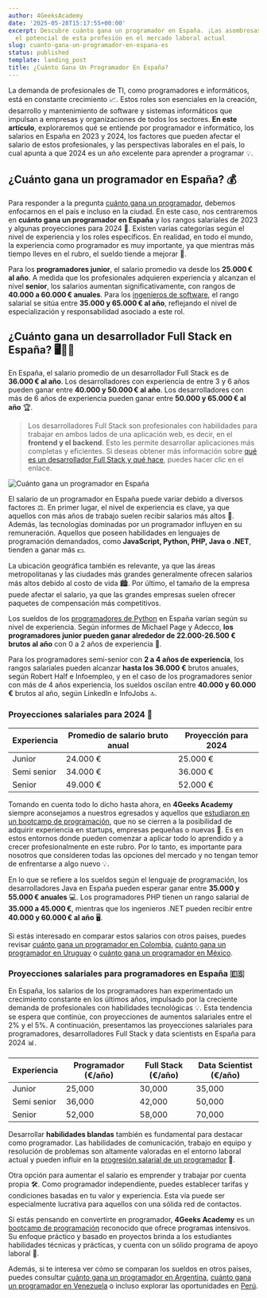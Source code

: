 ```yaml
---
author: 4GeeksAcademy
date: '2025-05-28T15:17:55+00:00'
excerpt: Descubre cuánto gana un programador en España. ¡Las asombrosas cifras revelan
  el potencial de esta profesión en el mercado laboral actual
slug: cuanto-gana-un-programador-en-espana-es
status: published
template: landing_post
title: ¿Cuánto Gana Un Programador En España?
---
```

La demanda de profesionales de TI, como programadores e informáticos, está en constante crecimiento 📈. Estos roles son esenciales en la creación, desarrollo y mantenimiento de software y sistemas informáticos que impulsan a empresas y organizaciones de todos los sectores. **En este artículo**, exploraremos qué se entiende por programador e informático, los salarios en España en 2023 y 2024, los factores que pueden afectar el salario de estos profesionales, y las perspectivas laborales en el país, lo cual apunta a que 2024 es un año excelente para aprender a programar 💡.

## ¿Cuánto gana un programador en España? 💰

Para responder a la pregunta [cuánto gana un programador](https://4geeksacademy.com/es/cuanto-gana-un-programador/cuanto-gana-un-programador), debemos enfocarnos en el país e incluso en la ciudad. En este caso, nos centraremos en **cuánto gana un programador en España** y los rangos salariales de 2023 y algunas proyecciones para 2024 📅. Existen varias categorías según el nivel de experiencia y los roles específicos. En realidad, en todo el mundo, la experiencia como programador es muy importante, ya que mientras más tiempo lleves en el rubro, el sueldo tiende a mejorar 🚀.

Para los **programadores junior**, el salario promedio va desde los **25.000 € al año**. A medida que los profesionales adquieren experiencia y alcanzan el nivel **senior**, los salarios aumentan significativamente, con rangos de **40.000 a 60.000 € anuales**. Para los [ingenieros de software](https://4geeksacademy.com/es/coding-bootcamps/ingenieria-de-software-programacion), el rango salarial se sitúa entre **35.000 y 65.000 € al año**, reflejando el nivel de especialización y responsabilidad asociado a este rol.

## ¿Cuánto gana un desarrollador Full Stack en España? 🖥️👨‍💻

En España, el salario promedio de un desarrollador Full Stack es de **36.000 € al año**. Los desarrolladores con experiencia de entre 3 y 6 años pueden ganar entre **40.000 y 50.000 € al año**. Los desarrolladores con más de 6 años de experiencia pueden ganar entre **50.000 y 65.000 € al año** 🏆.

> Los desarrolladores Full Stack son profesionales con habilidades para trabajar en ambos lados de una aplicación web, es decir, en el **frontend y el backend**. Esto les permite desarrollar aplicaciones más completas y eficientes. Si deseas obtener más información sobre [qué es un desarrollador Full Stack y qué hace](https://4geeksacademy.com/es/desarrollador-full-stack/desarrollador-full-stack-developer), puedes hacer clic en el enlace.

![Cuánto gana un programador en España](https://breathecode.herokuapp.com/v1/media/file/beautiful-brunette-young-woman-holding-spain-flag-euros-banknotes-smiling-laughing-hard-out-loud-because-funny-crazy-joke-2-jpg)

El salario de un programador en España puede variar debido a diversos factores ⚖️. En primer lugar, el nivel de experiencia es clave, ya que aquellos con más años de trabajo suelen recibir salarios más altos 🏅. Además, las tecnologías dominadas por un programador influyen en su remuneración. Aquellos que poseen habilidades en lenguajes de programación demandados, como **JavaScript, Python, PHP, Java o .NET**, tienden a ganar más 💵.

La ubicación geográfica también es relevante, ya que las áreas metropolitanas y las ciudades más grandes generalmente ofrecen salarios más altos debido al costo de vida 🏙️. Por último, el tamaño de la empresa puede afectar el salario, ya que las grandes empresas suelen ofrecer paquetes de compensación más competitivos.

Los sueldos de los [programadores de Python](https://4geeksacademy.com/es/aprender-a-programar/python-uno-de-los-lenguajes-de-programacion-mas-demandados) en España varían según su nivel de experiencia. Según informes de Michael Page y Adecco, **los programadores junior pueden ganar alrededor de 22.000-26.500 € brutos al año** con 0 a 2 años de experiencia 🐍.

Para los programadores semi-senior con **2 a 4 años de experiencia**, los rangos salariales pueden alcanzar **hasta los 36.000 €** brutos anuales, según Robert Half e Infoempleo, y en el caso de los programadores senior con más de 4 años experiencia, los sueldos oscilan entre **40.000 y 60.000 €** brutos al año, según LinkedIn e InfoJobs 🔝.


### Proyecciones salariales para 2024 📆

| Experiencia  | Promedio de salario bruto anual | Proyección para 2024 |
|----------|----------|----------|
| Junior        | 24.000 €  | 25.000 € |
| Semi senior   | 34.000 € | 36.000 € |
| Senior        | 49.000 € | 52.000 € |

Tomando en cuenta todo lo dicho hasta ahora, en **4Geeks Academy** siempre aconsejamos a nuestros egresados y aquellos que [estudiaron en un bootcamp de programación](https://4geeksacademy.com/es/bootcamp-de-programacion/estudiar-en-un-bootcamp-de-programacion), que no se cierren a la posibilidad de adquirir experiencia en startups, empresas pequeñas o nuevas 🚀. Es en estos entornos donde pueden comenzar a aplicar todo lo aprendido y a crecer profesionalmente en este rubro. Por lo tanto, es importante para nosotros que consideren todas las opciones del mercado y no tengan temor de enfrentarse a algo nuevo 💡.

En lo que se refiere a los sueldos según el lenguaje de programación, los desarrolladores Java en España pueden esperar ganar entre **35.000 y 55.000 € anuales** 💻. Los programadores PHP tienen un rango salarial de **35.000 a 45.000 €**, mientras que los ingenieros .NET pueden recibir entre **40.000 y 60.000 € al año** 🖥️.

Si estás interesado en comparar estos salarios con otros países, puedes revisar [cuánto gana un programador en Colombia](https://4geeksacademy.com/es/cuanto-gana-un-programador/cuanto-gana-un-programador-en-colombia), [cuánto gana un programador en Uruguay](https://4geeksacademy.com/es/cuanto-gana-un-programador/cuanto-gana-un-programador-en-uruguay) o [cuánto gana un programador en México](https://4geeksacademy.com/es/cuanto-gana-un-programador/cuanto-gana-un-programador-en-mexico).

### Proyecciones salariales para programadores en España 🇪🇸

En España, los salarios de los programadores han experimentado un crecimiento constante en los últimos años, impulsado por la creciente demanda de profesionales con habilidades tecnológicas 💡. Esta tendencia se espera que continúe, con proyecciones de aumentos salariales entre el 2% y el 5%. A continuación, presentamos las proyecciones salariales para programadores, desarrolladores Full Stack y data scientists en España para 2024 📊.

| Experiencia | Programador (€/año) | Full Stack (€/año) | Data Scientist (€/año) |
|-------------|----------------------|---------------------|-------------------------|
| Junior      | 25,000               | 30,000              | 35,000                  |
| Semi senior | 36,000               | 42,000              | 50,000                  |
| Senior      | 52,000               | 58,000              | 70,000                  |

Desarrollar **habilidades blandas** también es fundamental para destacar como programador. Las habilidades de comunicación, trabajo en equipo y resolución de problemas son altamente valoradas en el entorno laboral actual y pueden influir en la [progresión salarial de un programador](https://4geeksacademy.com/es/cuanto-gana-un-programador/ser-programador-entre-las-profesiones-con-mayor-demanda) 💼.

Otra opción para aumentar el salario es emprender y trabajar por cuenta propia 🛠️. Como programador independiente, puedes establecer tarifas y condiciones basadas en tu valor y experiencia. Esta vía puede ser especialmente lucrativa para aquellos con una sólida red de contactos.

Si estás pensando en convertirte en programador, **4Geeks Academy** es un [bootcamp de programación](https://4geeksacademy.com/es/bootcamp-de-programacion/estudiar-en-un-bootcamp-de-programacion) reconocido que ofrece programas intensivos. Su enfoque práctico y basado en proyectos brinda a los estudiantes habilidades técnicas y prácticas, y cuenta con un sólido programa de apoyo laboral 🎯.

Además, si te interesa ver cómo se comparan los sueldos en otros países, puedes consultar [cuánto gana un programador en Argentina](https://4geeksacademy.com/es/cuanto-gana-un-programador/cuanto-gana-un-programador-en-argentina), [cuánto gana un programador en Venezuela](https://4geeksacademy.com/es/cuanto-gana-un-programador/cuanto-gana-un-programador-en-venezuela) o incluso explorar las oportunidades en [Perú](https://4geeksacademy.com/es/cuanto-gana-un-programador/cuanto-gana-un-programador-en-peru).

<call-to-action button_text="Inscríbete ahora" button_link="https://4geeksacademy.com/es/coding-bootcamps/desarrollador-full-stack" background="rgba(0, 151, 205, 0.15)" title="Conviértete en Desarrollador Full Stack" text="Únete a nuestro bootcamp de Desarrollador Full Stack y forma parte de los profesionales mejor remunerados"></call-to-action>